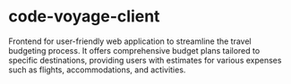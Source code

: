 # code-voyage-client
Frontend for user-friendly web application to streamline the travel budgeting process. It offers comprehensive budget plans tailored to specific destinations, providing users with estimates for various expenses such as flights, accommodations, and activities.
